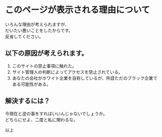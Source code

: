 # このページが表示される理由について
いろんな理由が考えられますが、  
だいたい悪いことをしたからです。  
反省してください。


## 以下の原因が考えられます。
1. このサイトの禁止事項に触れた。
2. サイト管理人の判断によってアクセスを禁止されている。
3. あなたの会社がホワイト企業を自称しているが、所詮ただのブラック企業である可能性がある。


## 解決するには？
今現在と逆の事をすればいいんじゃないでしょうか。  
どちらにせよ、二度と私に関わるな。

以上
